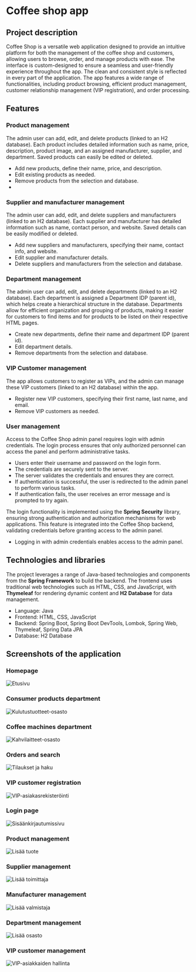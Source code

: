 # Coffee shop app

## Project description

Coffee Shop is a versatile web application designed to provide an intuitive platform for both the management of the coffee shop and customers, allowing users to browse, order, and manage products with ease. The interface is custom-designed to ensure a seamless and user-friendly experience throughout the app. The clean and consistent style is reflected in every part of the application. The app features a wide range of functionalities, including product browsing, efficient product management, customer relationship management (VIP registration), and order processing.

## Features

### Product management

The admin user can add, edit, and delete products (linked to an H2 database). Each product includes detailed information such as name, price, description, product image, and an assigned manufacturer, supplier, and department. Saved products can easily be edited or deleted.

- Add new products, define their name, price, and description.
- Edit existing products as needed.
- Remove products from the selection and database.
- 
### Supplier and manufacturer management

The admin user can add, edit, and delete suppliers and manufacturers (linked to an H2 database). Each supplier and manufacturer has detailed information such as name, contact person, and website. Saved details can be easily modified or deleted.

- Add new suppliers and manufacturers, specifying their name, contact info, and website.
- Edit supplier and manufacturer details.
- Delete suppliers and manufacturers from the selection and database.

### Department management

The admin user can add, edit, and delete departments (linked to an H2 database). Each department is assigned a Department IDP (parent id), which helps create a hierarchical structure in the database. Departments allow for efficient organization and grouping of products, making it easier for customers to find items and for products to be listed on their respective HTML pages.

- Create new departments, define their name and department IDP (parent id).
- Edit department details.
- Remove departments from the selection and database.

### VIP Customer management

The app allows customers to register as VIPs, and the admin can manage these VIP customers (linked to an H2 database) within the app.

- Register new VIP customers, specifying their first name, last name, and email.
- Remove VIP customers as needed.

### User management

Access to the Coffee Shop admin panel requires login with admin credentials. The login process ensures that only authorized personnel can access the panel and perform administrative tasks.

- Users enter their username and password on the login form.
- The credentials are securely sent to the server.
- The server validates the credentials and ensures they are correct.
- If authentication is successful, the user is redirected to the admin panel to perform various tasks.
- If authentication fails, the user receives an error message and is prompted to try again.

The login functionality is implemented using the **Spring Security** library, ensuring strong authentication and authorization mechanisms for web applications. This feature is integrated into the Coffee Shop backend, validating credentials before granting access to the admin panel.

- Logging in with admin credentials enables access to the admin panel.

## Technologies and libraries

The project leverages a range of Java-based technologies and components from the **Spring Framework** to build the backend. The frontend uses traditional web technologies such as HTML, CSS, and JavaScript, with **Thymeleaf** for rendering dynamic content and **H2 Database** for data management.

- Language: Java
- Frontend: HTML, CSS, JavaScript
- Backend: Spring Boot, Spring Boot DevTools, Lombok, Spring Web, Thymeleaf, Spring Data JPA
- Database: H2 Database
  
## Screenshots of the application

### Homepage
![Etusivu](./src/main/resources/public/images/front_page.png)

### Consumer products department
![Kulutustuotteet-osasto](./src/main/resources/public/images/kulutustuotteet_page.png)

### Coffee machines department
![Kahvilaitteet-osasto](./src/main/resources/public/images/kahvilaitteet_page.png)

### Orders and search
![Tilaukset ja haku](./src/main/resources/public/images/order-list_and_search.png)

### VIP customer registration
![VIP-asiakasrekisteröinti](./src/main/resources/public/images/vipasiakas_page.png)

### Login page
![Sisäänkirjautumissivu](./src/main/resources/public/images/sign-in_page.png)

### Product management
![Lisää tuote](./src/main/resources/public/images/add-product_page.png)

### Supplier management
![Lisää toimittaja](./src/main/resources/public/images/add-supplier_page.png)

### Manufacturer management
![Lisää valmistaja](./src/main/resources/public/images/add-producer_page.png)

### Department management
![Lisää osasto](./src/main/resources/public/images/add-department_page.png)

### VIP customer management
![VIP-asiakkaiden hallinta](./src/main/resources/public/images/list-of-vip-customers_page.png)
